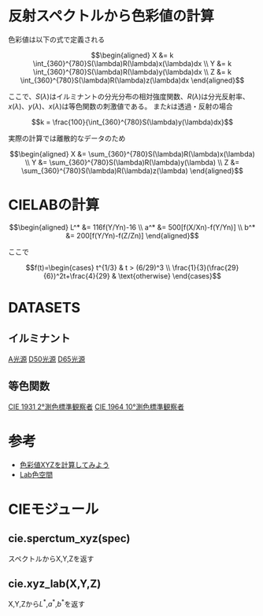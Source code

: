 # 反射スペクトルから色彩値の計算
色彩値は以下の式で定義される
```math
\begin{aligned}
X &= k \int_{360}^{780}S(\lambda)R(\lambda)x(\lambda)dx \\
Y &= k \int_{360}^{780}S(\lambda)R(\lambda)y(\lambda)dx \\
Z &= k \int_{360}^{780}S(\lambda)R(\lambda)z(\lambda)dx 
\end{aligned}
```
ここで、$`S(\lambda)`$はイルミナントの分光分布の相対強度関数、$`R(\lambda)`$は分光反射率、$`x(\lambda)`$、$`y(\lambda)`$、$`x(\lambda)`$は等色関数の刺激値である。
また$`k`$は透過・反射の場合
````math
k = \frac{100}{\int_{360}^{780}S(\lambda)y(\lambda)dx}
````
実際の計算では離散的なデータのため
```math
\begin{aligned}
X &= \sum_{360}^{780}S(\lambda)R(\lambda)x(\lambda) \\
Y &= \sum_{360}^{780}S(\lambda)R(\lambda)y(\lambda) \\
Z &= \sum_{360}^{780}S(\lambda)R(\lambda)z(\lambda)
\end{aligned}
```
# CIELABの計算
```math
\begin{aligned}
L^* &= 116f(Y/Yn)-16 \\
a^* &= 500[f(X/Xn)-f(Y/Yn)] \\
b^* &= 200[f(Y/Yn)-f(Z/Zn)]
\end{aligned}
```
ここで
```math
f(t)=\begin{cases}
t^{1/3} & t > (6/29)^3 \\
\frac{1}{3}(\frac{29}{6})^2t+\frac{4}{29} & \text{otherwise}
\end{cases}
```
# DATASETS
## イルミナント
[A光源](https://cie.co.at/datatable/cie-standard-illuminant-1-nm)
[D50光源](https://cie.co.at/datatable/cie-standard-illuminant-d50)
[D65光源](https://cie.co.at/datatable/cie-standard-illuminant-d65)
## 等色関数
[CIE 1931 2°測色標準観察者](https://cie.co.at/datatable/cie-1931-colour-matching-functions-2-degree-observer)
[CIE 1964 10°測色標準観察者](https://cie.co.at/datatable/cie-1964-colour-matching-functions-10-degree-observer)
# 参考
- [色彩値XYZを計算してみよう](https://www.xrite.com/ja-jp/blog/calculate-color-value-xyz)
- [Lab色空間](https://ja.wikipedia.org/wiki/Lab色空間)
# CIEモジュール
## cie.sperctum_xyz(spec)
スペクトルからX,Y,Zを返す
## cie.xyz_lab(X,Y,Z)
X,Y,Zから$L^*$,$a^*$,$b^*$を返す
